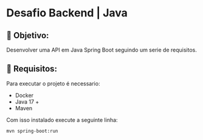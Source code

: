 # Desafio Backend | Java

## 🚀 Objetivo:

Desenvolver uma API em Java Spring Boot seguindo um serie de requisitos.

## 📜 Requisitos:

Para executar o projeto é necessario:
- Docker
- Java 17 +
- Maven

Com isso instalado execute a seguinte linha:

`mvn spring-boot:run`
